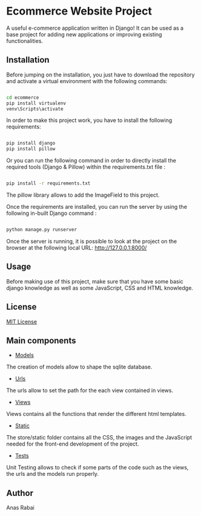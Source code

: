 # Ecommerce Website Project

A useful e-commerce application written in Django! It can be used as a base project for adding new applications or improving existing functionalities.


 ## Installation

Before jumping on the installation, you just have to download the repository and activate a virtual environment with the following commands:

```bash

cd ecommerce
pip install virtualenv
venv\Scripts\activate

```

In order to make this project work, you have to install the following requirements:

```bash

pip install django
pip install pillow

```

Or you can run the following command in order to directly install the required tools (Django & Pillow) within the requirements.txt file :

````bash

pip install -r requirements.txt

````

The pillow library allows to add the ImageField to this project.

Once the requirements are installed, you can run the server by using the following in-built Django command :

```bash

python manage.py runserver

```

Once the server is running, it is possible to look at the project on the browser at the following local URL: http://127.0.0.1:8000/

## Usage

Before making use of this project, make sure that you have some basic django knowledge as well as some JavaScript, CSS and HTML knowledge.


## License


[MIT License](https://github.com/anas-ecam2020/ecommerce/blob/main/LICENSE.txt)


## Main components

* [Models](https://github.com/anas-ecam2020/ecommerce/blob/main/store/models.py)

The creation of models allow to shape the sqlite database.

* [Urls](https://github.com/anas-ecam2020/ecommerce/blob/main/store/urls.py)

The urls allow to set the path for the each view contained in views.

* [Views](https://github.com/anas-ecam2020/ecommerce/blob/main/store/views.py)

Views contains all the functions that render the different html templates.

* [Static](https://github.com/anas-ecam2020/ecommerce/tree/main/store/static)

The store/static folder contains all the CSS, the images and the JavaScript needed for the front-end development of the project.

* [Tests](https://github.com/anas-ecam2020/ecommerce/tree/main/store/tests)

Unit Testing allows to check if some parts of the code such as the views, the urls and the models run properly.

## Author

Anas Rabai